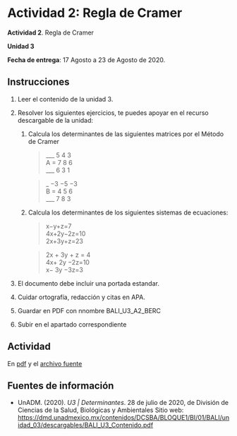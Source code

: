 # Actividad 2: Regla de Cramer

__Actividad 2__. Regla de Cramer

__Unidad 3__

__Fecha de entrega__: 17 Agosto a 23 de Agosto de 2020.

## Instrucciones

1. Leer el contenido de la unidad 3.

2. Resolver los siguientes ejercicios, te puedes apoyar en el recurso descargable de la
unidad:
	1. Calcula los determinantes de las siguientes matrices por el Método de Cramer

		>___ 5 4 3 \
		>A = 7 8 6 \
		>___ 6 3 1

		>_ −3 −5 −3 \
		>B =  4  5  6 \
		>___  7  8  3 
	
	2. Calcula los determinantes de los siguientes sistemas de ecuaciones:
	
		
		> x−y+z=7 \
		> 4x+2y−2z=10 \
		> 2x+3y+z=23
				
		> 2x + 3y + z = 4 \
		> 4x+ 2y −2z=10 \
		> x− 3y −3z=3

3. El documento debe incluir una portada estandar.

4. Cuidar ortografía, redacción y citas en APA.

5. Guardar en PDF con nnombre BALI_U3_A2_BERC

6. Subir en el apartado correspondiente


## Actividad

En [pdf](./BALI_U3_A2.BERC.pdf) y  el [archivo fuente](./BALI_U3_A2.BERC.tex)



## Fuentes de información

- UnADM. (2020). _U3 | Determinantes_. 28 de julio de 2020, de División de Ciencias de la Salud, Biológicas y Ambientales Sitio web: <https://dmd.unadmexico.mx/contenidos/DCSBA/BLOQUE1/BI/01/BALI/unidad_03/descargables/BALI_U3_Contenido.pdf>



